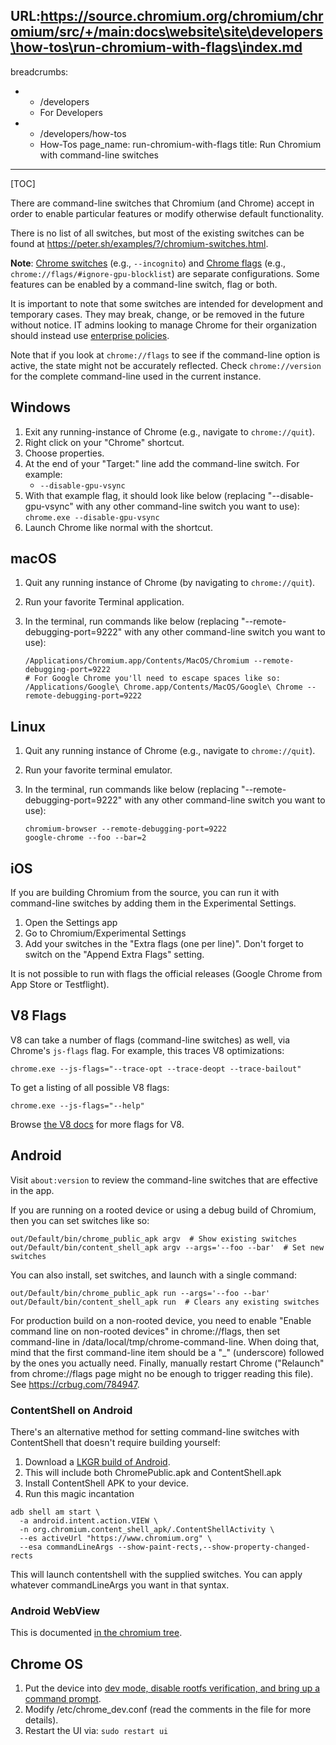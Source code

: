 URL:https://source.chromium.org/chromium/chromium/src/+/main:docs\website\site\developers\how-tos\run-chromium-with-flags\index.md
---
breadcrumbs:
- - /developers
  - For Developers
- - /developers/how-tos
  - How-Tos
page_name: run-chromium-with-flags
title: Run Chromium with command-line switches
---

[TOC]

There are command-line switches that Chromium (and Chrome) accept in order
to enable particular features or modify otherwise default functionality.

There is no list of all switches, but most of the existing switches
can be found at <https://peter.sh/examples/?/chromium-switches.html>.

**Note**: [Chrome switches](https://chromium.googlesource.com/chromium/src/+/main/docs/configuration.md#switches)
(e.g., `--incognito`)
and [Chrome flags](https://chromium.googlesource.com/chromium/src/+/main/docs/configuration.md#flags)
(e.g., `chrome://flags/#ignore-gpu-blocklist`) are separate configurations.
Some features can be enabled by a command-line switch, flag or both.

It is important to note that some switches are intended for development and
temporary cases. They may break, change, or be removed in the future without
notice. IT admins looking to manage Chrome for their organization should
instead use [enterprise policies](https://chromeenterprise.google/policies/).

Note that if you look at `chrome://flags` to see if the command-line option is
active, the state might not be accurately reflected. Check `chrome://version`
for the complete command-line used in the current instance.

## Windows

1.  Exit any running-instance of Chrome (e.g., navigate to `chrome://quit`).
2.  Right click on your "Chrome" shortcut.
3.  Choose properties.
4.  At the end of your "Target:" line add the command-line switch. For
            example:
    *   `--disable-gpu-vsync`
5.  With that example flag, it should look like below (replacing
            "--disable-gpu-vsync" with any other command-line switch you want to
            use):
    `chrome.exe --disable-gpu-vsync`
6.  Launch Chrome like normal with the shortcut.

## macOS

1.  Quit any running instance of Chrome (by navigating to `chrome://quit`).
2.  Run your favorite Terminal application.
3.  In the terminal, run commands like below (replacing
            "--remote-debugging-port=9222" with any other command-line switch you
            want to use):

    ```none
    /Applications/Chromium.app/Contents/MacOS/Chromium --remote-debugging-port=9222
    # For Google Chrome you'll need to escape spaces like so:
    /Applications/Google\ Chrome.app/Contents/MacOS/Google\ Chrome --remote-debugging-port=9222
    ```

## Linux

1.  Quit any running instance of Chrome (e.g., navigate to `chrome://quit`).
2.  Run your favorite terminal emulator.
3.  In the terminal, run commands like below (replacing
            "--remote-debugging-port=9222" with any other command-line switch you
            want to use):

    ```none
    chromium-browser --remote-debugging-port=9222
    google-chrome --foo --bar=2
    ```

## iOS

If you are building Chromium from the source, you can run it with command-line
switches by adding them in the Experimental Settings.

1.  Open the Settings app
2.  Go to Chromium/Experimental Settings
3.  Add your switches in the "Extra flags (one per line)". Don't forget to
            switch on the "Append Extra Flags" setting.

It is not possible to run with flags the official releases (Google Chrome from
App Store or Testflight).

## V8 Flags

V8 can take a number of flags (command-line switches) as well,
via Chrome's `js-flags` flag. For example, this traces V8 optimizations:

```none
chrome.exe --js-flags="--trace-opt --trace-deopt --trace-bailout"
```

To get a listing of all possible V8 flags:

```none
chrome.exe --js-flags="--help"
```

Browse [the V8 docs](https://v8.dev/docs) for more flags for V8.

## Android

Visit `about:version` to review the command-line switches that are effective
in the app.

If you are running on a rooted device or using a debug build of Chromium, then
you can set switches like so:

```none
out/Default/bin/chrome_public_apk argv  # Show existing switches
out/Default/bin/content_shell_apk argv --args='--foo --bar'  # Set new switches
```

You can also install, set switches, and launch with a single command:

```none
out/Default/bin/chrome_public_apk run --args='--foo --bar'
out/Default/bin/content_shell_apk run  # Clears any existing switches
```

For production build on a non-rooted device, you need to enable "Enable command
line on non-rooted devices" in chrome://flags, then set command-line in
/data/local/tmp/chrome-command-line. When doing that, mind that the first
command-line item should be a "_" (underscore) followed by the ones you actually
need. Finally, manually restart Chrome ("Relaunch" from chrome://flags page
might no be enough to trigger reading this file). See
<https://crbug.com/784947>.

### ContentShell on Android

There's an alternative method for setting command-line switches with ContentShell
that doesn't require building yourself:

1.  Download a [LKGR build of
            Android](https://download-chromium.appspot.com/?platform=Android&type=continuous).
2.  This will include both ChromePublic.apk and ContentShell.apk
3.  Install ContentShell APK to your device.
4.  Run this magic incantation

```none
adb shell am start \
  -a android.intent.action.VIEW \
  -n org.chromium.content_shell_apk/.ContentShellActivity \
  --es activeUrl "https://www.chromium.org" \
  --esa commandLineArgs --show-paint-rects,--show-property-changed-rects
```

This will launch contentshell with the supplied switches. You can apply whatever
commandLineArgs you want in that syntax.

### Android WebView

This is documented [in the chromium
tree](https://chromium.googlesource.com/chromium/src/+/HEAD/android_webview/docs/commandline-flags.md).

## Chrome OS

1.  Put the device into [dev mode, disable rootfs verification, and
            bring up a command
            prompt](/chromium-os/developer-library/guides/device/developer-mode/).
2.  Modify /etc/chrome_dev.conf (read the comments in the file for more
            details).
3.  Restart the UI via:
    `sudo restart ui`
